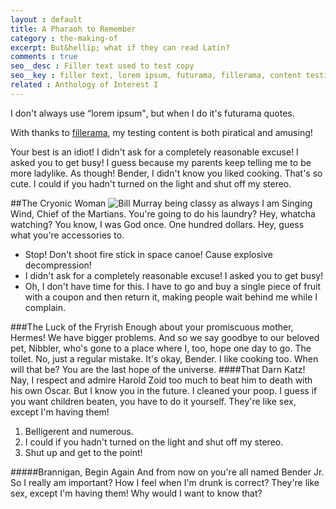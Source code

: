 ```yaml
---
layout : default
title: A Pharaoh to Remember
category : the-making-of
excerpt: But&hellip; what if they can read Latin?
comments : true
seo__desc : Filler text used to test copy
seo__key : filler text, lorem ipsum, futurama, fillerama, content testing
related : Anthology of Interest I
---
```

I don't always use <q>lorem ipsum</q>, but when I do it's futurama quotes.
<!-- /intro -->
With thanks to [fillerama](http://chrisvalleskey.com/fillerama/), my testing content is both piratical and amusing!

Your best is an idiot! I didn't ask for a completely reasonable excuse! I asked you to get busy! I guess because my parents keep telling me to be more ladylike.
As though! Bender, I didn't know you liked cooking. That's so cute. I could if you hadn't turned on the light and shut off my stereo.

##The Cryonic Woman
![Bill Murray being classy as always](http://fillmurray.com/480/320.jpg) I am Singing Wind, Chief of the Martians. You're going to do his laundry? Hey, whatcha watching? You know, I was God once. One hundred dollars. Hey, guess what you're accessories to.

* Stop! Don't shoot fire stick in space canoe! Cause explosive decompression!
* I didn't ask for a completely reasonable excuse! I asked you to get busy!
* Oh, I don't have time for this. I have to go and buy a single piece of fruit with a coupon and then return it, making people wait behind me while I complain.

###The Luck of the Fryrish
Enough about your promiscuous mother, Hermes! We have bigger problems. And so we say goodbye to our beloved pet, Nibbler, who's gone to a place where I, too, hope one day to go. The toilet. No, just a regular mistake. It's okay, Bender. I like cooking too. When will that be? You are the last hope of the universe.
####That Darn Katz!
Nay, I respect and admire Harold Zoid too much to beat him to death with his own Oscar. But I know you in the future. I cleaned your poop. I guess if you want children beaten, you have to do it yourself. They're like sex, except I'm having them!

1. Belligerent and numerous.
2. I could if you hadn't turned on the light and shut off my stereo.
3. Shut up and get to the point!

#####Brannigan, Begin Again
And from now on you're all named Bender Jr. So I really am important? How I feel when I'm drunk is correct? They're like sex, except I'm having them! Why would I want to know that?